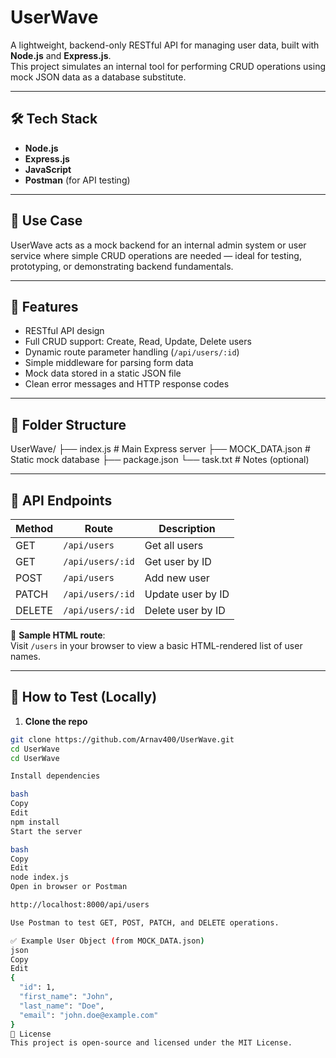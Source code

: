 # UserWave

A lightweight, backend-only RESTful API for managing user data, built with **Node.js** and **Express.js**.  
This project simulates an internal tool for performing CRUD operations using mock JSON data as a database substitute.

---

## 🛠 Tech Stack

- **Node.js**
- **Express.js**
- **JavaScript**
- **Postman** (for API testing)

---

## 📌 Use Case

UserWave acts as a mock backend for an internal admin system or user service where simple CRUD operations are needed — ideal for testing, prototyping, or demonstrating backend fundamentals.

---

## 🚀 Features

- RESTful API design
- Full CRUD support: Create, Read, Update, Delete users
- Dynamic route parameter handling (`/api/users/:id`)
- Simple middleware for parsing form data
- Mock data stored in a static JSON file
- Clean error messages and HTTP response codes

---

## 📂 Folder Structure

UserWave/
├── index.js # Main Express server
├── MOCK_DATA.json # Static mock database
├── package.json
└── task.txt # Notes (optional)



---

## 📡 API Endpoints

| Method | Route              | Description            |
|--------|--------------------|------------------------|
| GET    | `/api/users`       | Get all users          |
| GET    | `/api/users/:id`   | Get user by ID         |
| POST   | `/api/users`       | Add new user           |
| PATCH  | `/api/users/:id`   | Update user by ID      |
| DELETE | `/api/users/:id`   | Delete user by ID      |

🧪 **Sample HTML route**:  
Visit `/users` in your browser to view a basic HTML-rendered list of user names.

---

## 🧪 How to Test (Locally)

1. **Clone the repo**
```bash
git clone https://github.com/Arnav400/UserWave.git
cd UserWave
cd UserWave

Install dependencies

bash
Copy
Edit
npm install
Start the server

bash
Copy
Edit
node index.js
Open in browser or Postman

http://localhost:8000/api/users

Use Postman to test GET, POST, PATCH, and DELETE operations.

✅ Example User Object (from MOCK_DATA.json)
json
Copy
Edit
{
  "id": 1,
  "first_name": "John",
  "last_name": "Doe",
  "email": "john.doe@example.com"
}
📃 License
This project is open-source and licensed under the MIT License.
